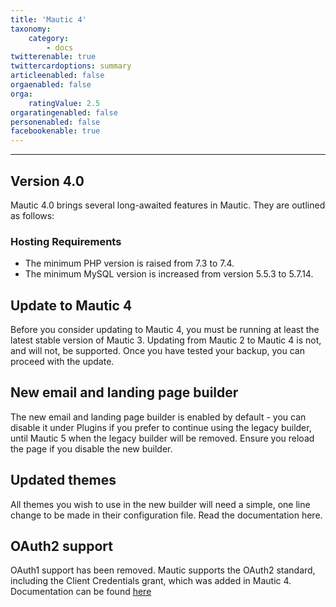 ```yaml
---
title: 'Mautic 4'
taxonomy:
    category:
        - docs
twitterenable: true
twittercardoptions: summary
articleenabled: false
orgaenabled: false
orga:
    ratingValue: 2.5
orgaratingenabled: false
personenabled: false
facebookenable: true
---
```

----------------------------

## Version 4.0

Mautic 4.0 brings several long-awaited features in Mautic. They are outlined as follows:

### Hosting Requirements

- The minimum PHP version is raised from 7.3 to 7.4.
- The minimum MySQL version is increased from version 5.5.3 to 5.7.14.

## Update to Mautic 4

Before you consider updating to Mautic 4, you must be running at least the latest stable version of Mautic 3. Updating from Mautic 2 to Mautic 4 is not, and will not, be supported. Once you have tested your backup, you can proceed with the update.

## New email and landing page builder

The new email and landing page builder is enabled by default - you can disable it under Plugins if you prefer to continue using the legacy builder, until Mautic 5 when the legacy builder will be removed. Ensure you reload the page if you disable the new builder.

## Updated themes

All themes you wish to use in the new builder will need a simple, one line change to be made in their configuration file. Read the documentation here.

## OAuth2 support

OAuth1 support has been removed. Mautic supports the OAuth2 standard, including the Client Credentials grant, which was added in Mautic 4. Documentation can be found [here][developer]


[developer]: <https://developer.mautic.org/#client-credentials>